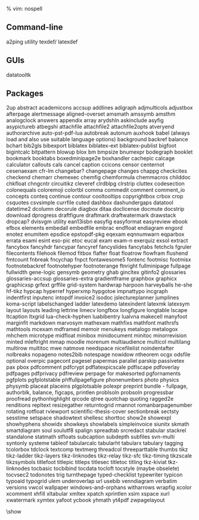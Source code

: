 % vim: nospell

Command-line
------------
a2ping utility
texdef/ latexdef

GUIs
----
datatooltk

Packages
--------

2up
abstract
academicons
accsup
addlines
adigraph
adjmulticols
adjustbox
afterpage
alertmessage
aligned-overset
amsmath
amssymb
amsthm
analogclock
answers
appendix
array
arydshln
askinclude
asyfig
asypictureb
atbegshi
attachfile
attachfile2
attachfile2opts
atveryend
authorarchive
auto-pst-pdf-lua
autobreak
autonum
auxhook
babel (always load and also use suitable language options)
background
backref
balance
bchart
bib2gls
bibexport
biblatex
biblatex-ext
biblatex-publist
bigfoot
bigintcalc
bitpattern
blowup
blox
bm
bmpsize
bnumexpr
bodegraph
booklet
bookmark
booktabs
boxedminipage2e
boxhandler
cachepic
calcage
calculator
callouts
cals
cancel
caption
ccicons
censor
centernot
cesenaexam
cfr-lm
changebar?
changepage
changes
chappg
checkcites
checkend
chemarr
chemexec
chemfig
chemformula
chemmacros
childdoc
chkfloat
chngcntr
circuitikz
cleveref
clrdblpg
clrstrip
cluttex
codesection
colonequals
coloremoji
colortbl
comma
commedit
comment
comment_io
concepts
conteq
continue
contour
cooltooltips
copyrightbox
crbox
crop
csquotes
csvsimple
currfile
cuted
dashbox
dashundergaps
datatool
datetime2
dcolumn
decorule
diagbox
ditaa
doclicense
docmute
docstrip
download
dprogress
draftfigure
draftmark
draftwatermark
drawstack
dropcap?
dvisvgm utility
ean13isbn
easyfig
easyformat
easyreview
ebook
efbox
elements
embedall
embedfile
embrac
endfloat
endiagram
engord
enotez
enumitem
epsdice
epstopdf-pkg
eqexam
eqnnumwarn
eqparbox
errata
esami
esint
eso-pic
etoc
eucal
exam
exam-n
exerquiz
exsol
extract
fancybox
fancyhdr
fancypar
fancyref
fancyslides
fancytabs
fetchcls
fgruler
filecontents
filehook
filemod
fitbox
flafter
float
floatrow
flowfram
flushend
fmtcount
fnbreak
fncychap
fnpct
fontawesome5
fontenc
footmisc
footmisx
footnotebackref
footnotehyper
footnoterange
ftnright
fullminipage
fullpage
fullwidth
gene-logic
gensymb
geometry
ghab
gincltex
gitinfo2
glossaries
glossaries-accsup
glossaries-extra
gradientframe
graphbox
graphicx
graphicxsp
grfext
grffile
grid-system
hardwrap
harpoon
harveyballs
he-she
hf-tikz
hypcap
hyperref
hyperxmp
hypgotoe
impnattypo
incgraph
indentfirst
inputenc
intopdf
invoice2
isodoc
jslectureplanner
jumplines
koma-script
labelschanged
ladder
latexdemo
latexindent
latexmk
latexsym
layout
layouts
leading
lettrine
limecv
longfbox
longfigure
longtable
lscape
ltcaption
ltxgrid
lua-check-hyphen
luabibentry
lualvna
makecell
manyfoot
marginfit
markdown
marvosym
mathexam
mathfixs
mathfont
mathrsfs
mathtools
mcexam
mdframed
memoir
menukeys
metalogo
metalogox
mhchem
microtype
midfloat
minibox
minidocument
minitoc
minorrevision
minted
mleftright
mmap
moodle
morenum
multiaudience
multicol
multilang
multirow
multitoc
mwe
natmove
needspace
nicefilelist
noindentafter
nolbreaks
nopageno
notes2bib
notespage
nowidow
ntheorem
ocgx
odsfile
optional
overpic
pagecont
pagesel
papermas
parallel
parskip
passivetex
pax
pbox
pdfcomment
pdfcrypt
pdflatexpicscale
pdflscape
pdfoverlay
pdfpages
pdfprivacy
pdfreview
perpage for makesorted
pgfornaments
pgfplots
pgfplotstable
phffullpagefigure
phonenumbers
photo
physics
physymb
placeat
placeins
plgplotsable
polexpr
preprint bundle - fullpage, authorblk, balance, figcaps,
printlen
problsoln
probsoln
progressbar
proofread
pythonhighlight
qrcode
qtree
quotchap
quoting
ragged2e
renditions
repltext
resizegather
returntogrid
rmannot
romanbarpagenumber
rotating
rotfloat
rviewport
scientific-thesis-cover
sectionbreak
sectsty
sesstime
setspace
shadowtext
shellesc
shorttoc
show2e
showexpl
showhyphens
showidx
showkeys
showlabels
simpleinvoice
siunitx
skmath
smartdiagram
soul
soulutf8
spalign
spreadtab
srcredact
stabular
stackrel
standalone
statmath
stfloats
subcaption
subdepth
subfiles
svn-multi
syntonly
systeme
tableof
tabularcalc
tabularht
tabularx
tabulary
tagging
tcolorbox
tdclock
textcomp
textmerg
threadcol
threeparttable
thumbs
tikz
tikz-ladder
tikz-layers
tikz-linknodes
tikz-relay
tikz-sfc
tikz-timing
tikzscale
tikzsymbols
titlefoot
titlepic
titleps
titlesec
titletoc
titling
tkz-kiviat
tkz-linknodes
tocbasic
tocbibind
tocdata
tocloft
tocstyle (maybe obselete)
tocvsec2
todonotes
trig
turnthepage
typed-checklist
typewriter
typicon
typoaid
typogrid
ulem
underoverlap
url
usebib
venndiagram
verbatim
versions
vwcol
wallpaper
windows-and-orphans
witharrows
wrapfig
xcolor
xcomment
xhfill
xltabular
xmltex
xpatch
xprintlen
xsim
xspace
xurl
xwatermark
xymtex
yafoot
ycbook
yhmath
yt4pdf
zwpagelayout

\show
